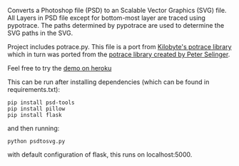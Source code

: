 Converts a Photoshop file (PSD) to an Scalable Vector Graphics (SVG) file. All Layers in PSD file except for bottom-most layer are traced using pypotrace. The paths determined by pypotrace are used to determine the SVG paths in the SVG.

Project includes potrace.py. This file is a port from [Kilobyte's potrace library](https://github.com/kilobtye/potrace) which in turn was ported from the [potrace library created by Peter Selinger](https://potrace.sourceforge.net/).

Feel free to try the [demo on heroku](https://psdtosvg.herokuapp.com/)


This can be run after installing dependencies (which can be found in requirements.txt):
```
pip install psd-tools
pip install pillow
pip install flask
```

and then running:
```
python psdtosvg.py
```

with default configuration of flask, this runs on localhost:5000.